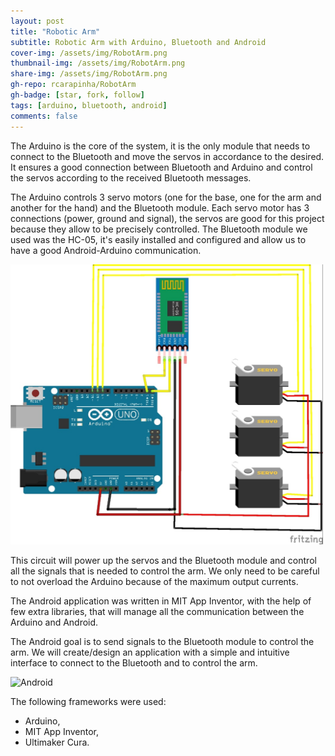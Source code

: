 ```yaml
---
layout: post
title: "Robotic Arm"
subtitle: Robotic Arm with Arduino, Bluetooth and Android
cover-img: /assets/img/RobotArm.png
thumbnail-img: /assets/img/RobotArm.png
share-img: /assets/img/RobotArm.png
gh-repo: rcarapinha/RobotArm
gh-badge: [star, fork, follow]
tags: [arduino, bluetooth, android]
comments: false
---
```


The Arduino is the core of the system, it is the only module that needs to connect to the Bluetooth and move the servos in accordance to the desired. It ensures a good connection between Bluetooth and Arduino and control the servos according to the received Bluetooth messages.

The Arduino controls 3 servo motors (one for the base, one for the arm and another for the hand) and the Bluetooth module. Each servo motor has 3 connections (power, ground and signal), the servos are good for this project because they allow to be precisely controlled.
The Bluetooth module we used was the HC-05, it's easily installed and configured and allow us to have a good Android-Arduino communication.

<img src="https://raw.githubusercontent.com/RCarapinha/RobotArm/master/Images/Arduino.png" width="500">

This circuit will power up the servos and the Bluetooth module and control all the signals that is needed to control the arm. We only need to be careful to not overload the Arduino because of the maximum output currents.

The Android application was written in MIT App Inventor, with the help of few extra libraries, that will manage all the communication between the Arduino and Android.

The Android goal is to send signals to the Bluetooth module to control the arm. We will create/design an application with a simple and intuitive interface to connect to the Bluetooth and to control the arm.

![Android]("https://raw.githubusercontent.com/RCarapinha/RobotArm/master/Images/Android.png")

The following frameworks were used:
- Arduino,
- MIT App Inventor,
- Ultimaker Cura.